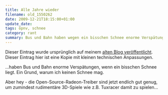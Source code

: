 ```yaml
---
title: Alle Jahre wieder
filename: old_1550262
date: 2009-12-21T18:15:00+01:00
update_date:
tags: öpnv, schnee
category: rant
summary: Bus und Bahn haben wegen ein bisschen Schnee enorme Verspätungen.
---
```

Dieser Eintrag wurde ursprünglich auf meinem [alten Blog veröffentlicht](https://stu.blogger.de/stories/1550262/). Dieser Eintrag hier ist eine Kopie mit kleinen technischen Anpassungen.

…haben Bus und Bahn enorme Verspätungen, wenn ein bisschen Schnee liegt. Ein Grund, warum ich keinen Schnee mag.

Aber hey - die Open-Source-Radeon-Treiber sind jetzt endlich gut genug, um zumindest rudimentäre 3D-Spiele wie z.B. Tuxracer damit zu spielen…
